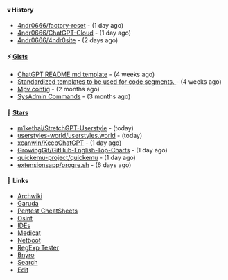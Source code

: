 #### 💀 History

- [4ndr0666/factory-reset](https://github.com/4ndr0666/factory-reset) - (1 day ago)
- [4ndr0666/ChatGPT-Cloud](https://github.com/4ndr0666/ChatGPT-Cloud) - (1 day ago)
- [4ndr0666/4ndr0site](https://github.com/4ndr0666/4ndr0site) - (2 days ago)

#### ⚡ [Gists](https://gist.github.com/4ndr0666)

- [ChatGPT README.md template](https://gist.github.com/4544fdae1dfd8d364821db23bd63dd7f) - (4 weeks ago)
- [Standardized templates to be used for code segments. ](https://gist.github.com/814e30f80382ca7e6932133278642180) - (4 weeks ago)
- [Mpv config](https://gist.github.com/3b374e66eeb82b8d049b9fb70c5f2b16) - (2 months ago)
- [SysAdmin Commands](https://gist.github.com/cc2c3e025404fd8c30ffa4bbdf21b26f) - (3 months ago)

#### 🌟 [Stars](https://github.com/4ndr0666?tab=stars)

- [m1kethai/StretchGPT-Userstyle](https://github.com/m1kethai/StretchGPT-Userstyle) - (today)
- [userstyles-world/userstyles.world](https://github.com/userstyles-world/userstyles.world) - (today)
- [xcanwin/KeepChatGPT](https://github.com/xcanwin/KeepChatGPT) - (1 day ago)
- [GrowingGit/GitHub-English-Top-Charts](https://github.com/GrowingGit/GitHub-English-Top-Charts) - (1 day ago)
- [quickemu-project/quickemu](https://github.com/quickemu-project/quickemu) - (1 day ago)
- [extensionsapp/progre.sh](https://github.com/extensionsapp/progre.sh) - (6 days ago)

#### 📌 Links

- [Archwiki](https://wiki.archlinux.org/index.php?title=Special:Search&search)
- [Garuda](https://start.garudalinux.org)
- [Pentest CheatSheets](https://github.com/coreb1t/awesome-pentest-cheat-sheets)
- [Osint](https://github.com/cipher387/osint_stuff_tool_collection)
- [IDEs](https://github.com/styfle/awesome-online-ide)
- [Medicat](https://github.com/mon5termatt/medicat_installer)
- [Netboot](https://github.com/4ndr0666/netboot.xyz-custom)
- [RegExp Tester](https://iblogbox.com/devtools/regexp)
- [Bnyro](https://me.chatoyer.de/search/)
- [Search](https://github.com/edoardottt/awesome-hacker-search-engines)
- [Edit](https://github.com/4ndr0666/4ndr0666/blob/master/templates/README.md.tpl)


